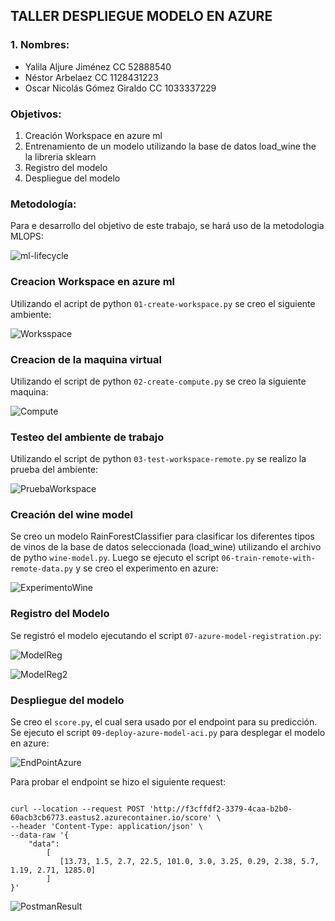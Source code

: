 ## TALLER DESPLIEGUE MODELO EN AZURE
### 1. Nombres:

- Yalila Aljure Jiménez CC 52888540
- Néstor Arbelaez CC 1128431223
- Oscar Nicolás Gómez Giraldo CC 1033337229

### Objetivos:
1. Creación Workspace en azure ml
2. Entrenamiento de un modelo utilizando la base de datos load_wine the la libreria sklearn
3. Registro del modelo 
4. Despliegue del modelo 

### Metodología:

Para e desarrollo del objetivo de este trabajo, se hará uso de la metodologia MLOPS:

![ml-lifecycle](https://user-images.githubusercontent.com/78625501/141683286-3dc5161a-d029-4d08-a74a-fb6ec1315dfb.png)


### Creacion Workspace en azure ml

Utilizando el acript de python `01-create-workspace.py` se creo el siguiente ambiente:


![Worksspace](https://user-images.githubusercontent.com/78625501/141684469-5f86cb10-1530-4dc3-88b9-3e204cf69ad2.JPG)

### Creacion de la maquina virtual

Utilizando el script de python `02-create-compute.py` se creo la siguiente maquina:

![Compute](https://user-images.githubusercontent.com/78625501/141684728-f51af5e9-8875-4afc-893b-79baf736ba16.JPG)

### Testeo del ambiente de trabajo

Utilizando el script de python `03-test-workspace-remote.py` se realizo la prueba del ambiente:

![PruebaWorkspace](https://user-images.githubusercontent.com/78625501/141685025-44521e6b-6472-42b2-a687-417f04970f24.JPG)

### Creación del wine model

Se creo un modelo RainForestClassifier para clasificar los diferentes tipos de vinos de la base de datos seleccionada (load_wine) utilizando el archivo de pytho `wine-model.py`. Luego se ejecuto el script `06-train-remote-with-remote-data.py` y se creo el experimento en azure:

![ExperimentoWine](https://user-images.githubusercontent.com/78625501/141685793-9ffdc048-e95a-41f1-9376-cae8884d6765.JPG)

### Registro del Modelo

Se registró el modelo ejecutando el script `07-azure-model-registration.py`:

![ModelReg](https://user-images.githubusercontent.com/78625501/141685994-8c2d9241-dcf7-4648-8194-dda3a735f1c3.JPG)

![ModelReg2](https://user-images.githubusercontent.com/78625501/141686027-81b976ec-290c-4baa-a7cf-3eb3954d0c41.JPG)

### Despliegue del modelo

Se creo el `score.py`, el cual sera usado por el endpoint para su predicción.
Se ejecuto el script `09-deploy-azure-model-aci.py` para desplegar el modelo en azure:

![EndPointAzure](https://user-images.githubusercontent.com/78625501/141686438-0c1b033c-6a1c-4bec-b82b-9862912cb29c.JPG)

Para probar el endpoint se hizo el siguiente request:

<code>
curl --location --request POST 'http://f3cffdf2-3379-4caa-b2b0-60acb3cb6773.eastus2.azurecontainer.io/score' \
--header 'Content-Type: application/json' \
--data-raw '{
    "data":
        [
           [13.73, 1.5, 2.7, 22.5, 101.0, 3.0, 3.25, 0.29, 2.38, 5.7, 1.19, 2.71, 1285.0]
        ]
}'
</code>

![PostmanResult](https://user-images.githubusercontent.com/78625501/141686955-36c2e808-57af-4b1b-9a69-cbe1d0fbc7d2.JPG)


